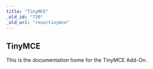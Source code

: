 ```yaml
---
title: "TinyMCE"
_old_id: "730"
_old_uri: "revo/tinymce"
---
```


## TinyMCE

This is the documentation home for the TinyMCE Add-On.